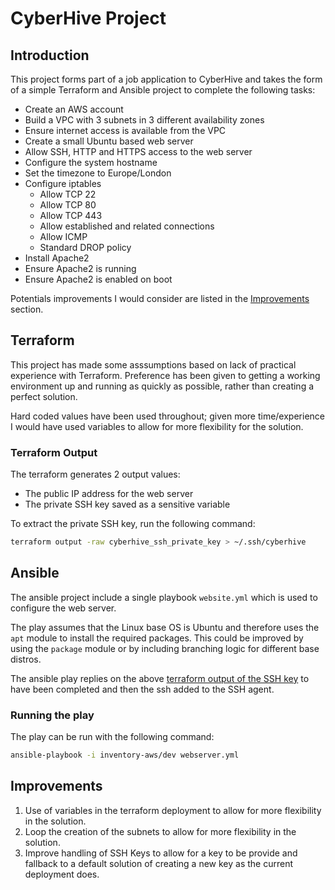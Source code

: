 # CyberHive Project

## Introduction

This project forms part of a job application to CyberHive and takes the form of a simple Terraform and Ansible project to complete the following tasks:

- Create an AWS account
- Build a VPC with 3 subnets in 3 different availability zones
- Ensure internet access is available from the VPC
- Create a small Ubuntu based web server
- Allow SSH, HTTP and HTTPS access to the web server
- Configure the system hostname
- Set the timezone to Europe/London
- Configure iptables
  - Allow TCP 22
  - Allow TCP 80
  - Allow TCP 443
  - Allow established and related connections
  - Allow ICMP
  - Standard DROP policy
- Install Apache2
- Ensure Apache2 is running
- Ensure Apache2 is enabled on boot

Potentials improvements I would consider are listed in the [Improvements](#improvements) section.

## Terraform

This project has made some asssumptions based on lack of practical experience with Terraform. Preference has been given to getting a working environment up and running as quickly as possible, rather than creating a perfect solution.

Hard coded values have been used throughout; given more time/experience I would have used variables to allow for more flexibility for the solution.

### Terraform Output

The terraform generates 2 output values:

- The public IP address for the web server
- The private SSH key saved as a sensitive variable

To extract the private SSH key, run the following command:

```bash
terraform output -raw cyberhive_ssh_private_key > ~/.ssh/cyberhive
```

## Ansible

The ansible project include a single playbook `website.yml` which is used to configure the web server.

The play assumes that the Linux base OS is Ubuntu and therefore uses the `apt` module to install the required packages.  This could be improved by using the `package` module or by including branching logic for different base distros.

The ansible play replies on the above [terraform output of the SSH key](#terraform-output) to have been completed and then the ssh added to the SSH agent.

### Running the play

The play can be run with the following command:

```bash
ansible-playbook -i inventory-aws/dev webserver.yml
```

## Improvements

1. Use of variables in the terraform deployment to allow for more flexibility in the solution.
1. Loop the creation of the subnets to allow for more flexibility in the solution.
1. Improve handling of SSH Keys to allow for a key to be provide and fallback to a default solution of creating a new key as the current deployment does.
